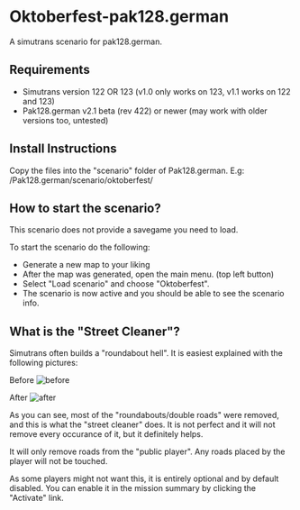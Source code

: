 # Oktoberfest-pak128.german
A simutrans scenario for pak128.german.

## Requirements
- Simutrans version 122 OR 123 (v1.0 only works on 123, v1.1 works on 122 and 123)
- Pak128.german v2.1 beta (rev 422) or newer (may work with older versions too, untested)

## Install Instructions
Copy the files into the "scenario" folder of Pak128.german.
E.g:
<simutrans directory>/Pak128.german/scenario/oktoberfest/

## How to start the scenario?
This scenario does not provide a savegame you need to load.

To start the scenario do the following:

- Generate a new map to your liking
- After the map was generated, open the main menu. (top left button)
- Select "Load scenario" and choose "Oktoberfest".
- The scenario is now active and you should be able to see the scenario info.
  
## What is the "Street Cleaner"?
Simutrans often builds a "roundabout hell". It is easiest explained with the following pictures:
  
Before
![before](https://user-images.githubusercontent.com/2399842/147857259-6a0cc0a8-2048-481d-ace9-a4c57abe86e5.jpg)
  
After
![after](https://user-images.githubusercontent.com/2399842/147857284-d441cd98-2d30-4d62-82ff-e279752e02fa.jpg)

As you can see, most of the "roundabouts/double roads" were removed, and this is what the "street cleaner" does.
It is not perfect and it will not remove every occurance of it, but it definitely helps.

It will only remove roads from the "public player". Any roads placed by the player will not be touched.
  
As some players might not want this, it is entirely optional and by default disabled.
You can enable it in the mission summary by clicking the "Activate" link. 

